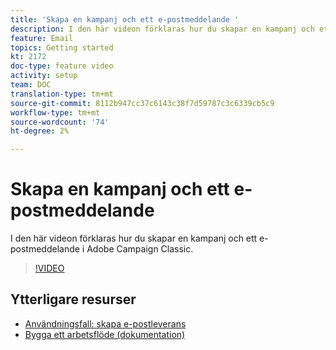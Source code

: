 ```yaml
---
title: 'Skapa en kampanj och ett e-postmeddelande '
description: I den här videon förklaras hur du skapar en kampanj och ett e-postmeddelande i Adobe Campaign Classic.
feature: Email
topics: Getting started
kt: 2172
doc-type: feature video
activity: setup
team: DOC
translation-type: tm+mt
source-git-commit: 8112b947cc37c6143c38f7d59787c3c6339cb5c9
workflow-type: tm+mt
source-wordcount: '74'
ht-degree: 2%

---
```



# Skapa en kampanj och ett e-postmeddelande

I den här videon förklaras hur du skapar en kampanj och ett e-postmeddelande i Adobe Campaign Classic.

>[!VIDEO](https://video.tv.adobe.com/v/25604?quality=12)

## Ytterligare resurser

* [Användningsfall: skapa e-postleverans](https://docs.adobe.com/content/help/en/campaign-classic/using/designing-content/editing-html-content/use-case--creating-an-email-delivery.html)
* [Bygga ett arbetsflöde (dokumentation)](https://docs.adobe.com/content/help/en/campaign-classic/using/automating-with-workflows/general-operation/building-a-workflow.html)
